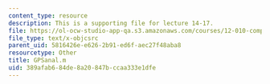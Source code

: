 ```yaml
---
content_type: resource
description: This is a supporting file for lecture 14-17.
file: https://ol-ocw-studio-app-qa.s3.amazonaws.com/courses/12-010-computational-methods-of-scientific-programming-fall-2011/389afab684de8a20847bccaa333e1dfe_GPSanal.m
file_type: text/x-objcsrc
parent_uid: 5816426e-e626-2b91-ed6f-aec27f48aba8
resourcetype: Other
title: GPSanal.m
uid: 389afab6-84de-8a20-847b-ccaa333e1dfe
---
```

